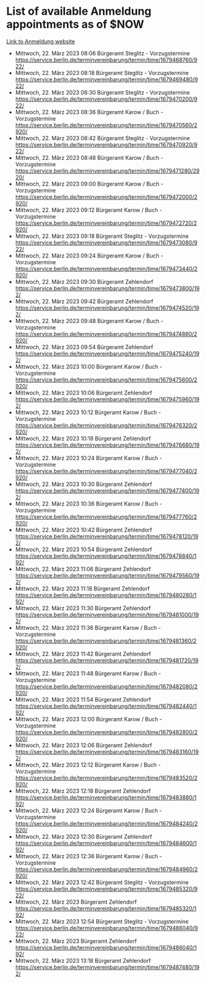 # List of available Anmeldung appointments as of $NOW
[Link to Anmeldung website](https://service.berlin.de/terminvereinbarung/termin/tag.php?termin=1&anliegen[]=120686&dienstleisterlist=122210,122217,327316,122219,327312,122227,327314,122231,327346,122243,327348,122254,122252,329742,122260,329745,122262,329748,122271,327278,122273,327274,122277,327276,330436,122280,327294,122282,327290,122284,327292,122291,327270,122285,327266,122286,327264,122296,327268,150230,329760,122297,327286,122294,327284,122312,329763,122314,329775,122304,327330,122311,327334,122309,327332,317869,122281,327352,122279,329772,122283,122276,327324,122274,327326,122267,329766,122246,327318,122251,327320,122257,327322,122208,327298,122226,327300&herkunft=http%3A%2F%2Fservice.berlin.de%2Fdienstleistung%2F120686%2F)
- Mittwoch, 22. März 2023 08:06 Bürgeramt Steglitz - Vorzugstermine https://service.berlin.de/terminvereinbarung/termin/time/1679468760/922/
- Mittwoch, 22. März 2023 08:18 Bürgeramt Steglitz - Vorzugstermine https://service.berlin.de/terminvereinbarung/termin/time/1679469480/922/
- Mittwoch, 22. März 2023 08:30 Bürgeramt Steglitz - Vorzugstermine https://service.berlin.de/terminvereinbarung/termin/time/1679470200/922/
- Mittwoch, 22. März 2023 08:36 Bürgeramt Karow / Buch - Vorzugstermine https://service.berlin.de/terminvereinbarung/termin/time/1679470560/2920/
- Mittwoch, 22. März 2023 08:42 Bürgeramt Steglitz - Vorzugstermine https://service.berlin.de/terminvereinbarung/termin/time/1679470920/922/
- Mittwoch, 22. März 2023 08:48 Bürgeramt Karow / Buch - Vorzugstermine https://service.berlin.de/terminvereinbarung/termin/time/1679471280/2920/
- Mittwoch, 22. März 2023 09:00 Bürgeramt Karow / Buch - Vorzugstermine https://service.berlin.de/terminvereinbarung/termin/time/1679472000/2920/
- Mittwoch, 22. März 2023 09:12 Bürgeramt Karow / Buch - Vorzugstermine https://service.berlin.de/terminvereinbarung/termin/time/1679472720/2920/
- Mittwoch, 22. März 2023 09:18 Bürgeramt Steglitz - Vorzugstermine https://service.berlin.de/terminvereinbarung/termin/time/1679473080/922/
- Mittwoch, 22. März 2023 09:24 Bürgeramt Karow / Buch - Vorzugstermine https://service.berlin.de/terminvereinbarung/termin/time/1679473440/2920/
- Mittwoch, 22. März 2023 09:30 Bürgeramt Zehlendorf https://service.berlin.de/terminvereinbarung/termin/time/1679473800/192/
- Mittwoch, 22. März 2023 09:42 Bürgeramt Zehlendorf https://service.berlin.de/terminvereinbarung/termin/time/1679474520/192/
- Mittwoch, 22. März 2023 09:48 Bürgeramt Karow / Buch - Vorzugstermine https://service.berlin.de/terminvereinbarung/termin/time/1679474880/2920/
- Mittwoch, 22. März 2023 09:54 Bürgeramt Zehlendorf https://service.berlin.de/terminvereinbarung/termin/time/1679475240/192/
- Mittwoch, 22. März 2023 10:00 Bürgeramt Karow / Buch - Vorzugstermine https://service.berlin.de/terminvereinbarung/termin/time/1679475600/2920/
- Mittwoch, 22. März 2023 10:06 Bürgeramt Zehlendorf https://service.berlin.de/terminvereinbarung/termin/time/1679475960/192/
- Mittwoch, 22. März 2023 10:12 Bürgeramt Karow / Buch - Vorzugstermine https://service.berlin.de/terminvereinbarung/termin/time/1679476320/2920/
- Mittwoch, 22. März 2023 10:18 Bürgeramt Zehlendorf https://service.berlin.de/terminvereinbarung/termin/time/1679476680/192/
- Mittwoch, 22. März 2023 10:24 Bürgeramt Karow / Buch - Vorzugstermine https://service.berlin.de/terminvereinbarung/termin/time/1679477040/2920/
- Mittwoch, 22. März 2023 10:30 Bürgeramt Zehlendorf https://service.berlin.de/terminvereinbarung/termin/time/1679477400/192/
- Mittwoch, 22. März 2023 10:36 Bürgeramt Karow / Buch - Vorzugstermine https://service.berlin.de/terminvereinbarung/termin/time/1679477760/2920/
- Mittwoch, 22. März 2023 10:42 Bürgeramt Zehlendorf https://service.berlin.de/terminvereinbarung/termin/time/1679478120/192/
- Mittwoch, 22. März 2023 10:54 Bürgeramt Zehlendorf https://service.berlin.de/terminvereinbarung/termin/time/1679478840/192/
- Mittwoch, 22. März 2023 11:06 Bürgeramt Zehlendorf https://service.berlin.de/terminvereinbarung/termin/time/1679479560/192/
- Mittwoch, 22. März 2023 11:18 Bürgeramt Zehlendorf https://service.berlin.de/terminvereinbarung/termin/time/1679480280/192/
- Mittwoch, 22. März 2023 11:30 Bürgeramt Zehlendorf https://service.berlin.de/terminvereinbarung/termin/time/1679481000/192/
- Mittwoch, 22. März 2023 11:36 Bürgeramt Karow / Buch - Vorzugstermine https://service.berlin.de/terminvereinbarung/termin/time/1679481360/2920/
- Mittwoch, 22. März 2023 11:42 Bürgeramt Zehlendorf https://service.berlin.de/terminvereinbarung/termin/time/1679481720/192/
- Mittwoch, 22. März 2023 11:48 Bürgeramt Karow / Buch - Vorzugstermine https://service.berlin.de/terminvereinbarung/termin/time/1679482080/2920/
- Mittwoch, 22. März 2023 11:54 Bürgeramt Zehlendorf https://service.berlin.de/terminvereinbarung/termin/time/1679482440/192/
- Mittwoch, 22. März 2023 12:00 Bürgeramt Karow / Buch - Vorzugstermine https://service.berlin.de/terminvereinbarung/termin/time/1679482800/2920/
- Mittwoch, 22. März 2023 12:06 Bürgeramt Zehlendorf https://service.berlin.de/terminvereinbarung/termin/time/1679483160/192/
- Mittwoch, 22. März 2023 12:12 Bürgeramt Karow / Buch - Vorzugstermine https://service.berlin.de/terminvereinbarung/termin/time/1679483520/2920/
- Mittwoch, 22. März 2023 12:18 Bürgeramt Zehlendorf https://service.berlin.de/terminvereinbarung/termin/time/1679483880/192/
- Mittwoch, 22. März 2023 12:24 Bürgeramt Karow / Buch - Vorzugstermine https://service.berlin.de/terminvereinbarung/termin/time/1679484240/2920/
- Mittwoch, 22. März 2023 12:30 Bürgeramt Zehlendorf https://service.berlin.de/terminvereinbarung/termin/time/1679484600/192/
- Mittwoch, 22. März 2023 12:36 Bürgeramt Karow / Buch - Vorzugstermine https://service.berlin.de/terminvereinbarung/termin/time/1679484960/2920/
- Mittwoch, 22. März 2023 12:42 Bürgeramt Steglitz - Vorzugstermine https://service.berlin.de/terminvereinbarung/termin/time/1679485320/922/
- Mittwoch, 22. März 2023  Bürgeramt Zehlendorf https://service.berlin.de/terminvereinbarung/termin/time/1679485320/192/
- Mittwoch, 22. März 2023 12:54 Bürgeramt Steglitz - Vorzugstermine https://service.berlin.de/terminvereinbarung/termin/time/1679486040/922/
- Mittwoch, 22. März 2023  Bürgeramt Zehlendorf https://service.berlin.de/terminvereinbarung/termin/time/1679486040/192/
- Mittwoch, 22. März 2023 13:18 Bürgeramt Zehlendorf https://service.berlin.de/terminvereinbarung/termin/time/1679487480/192/
